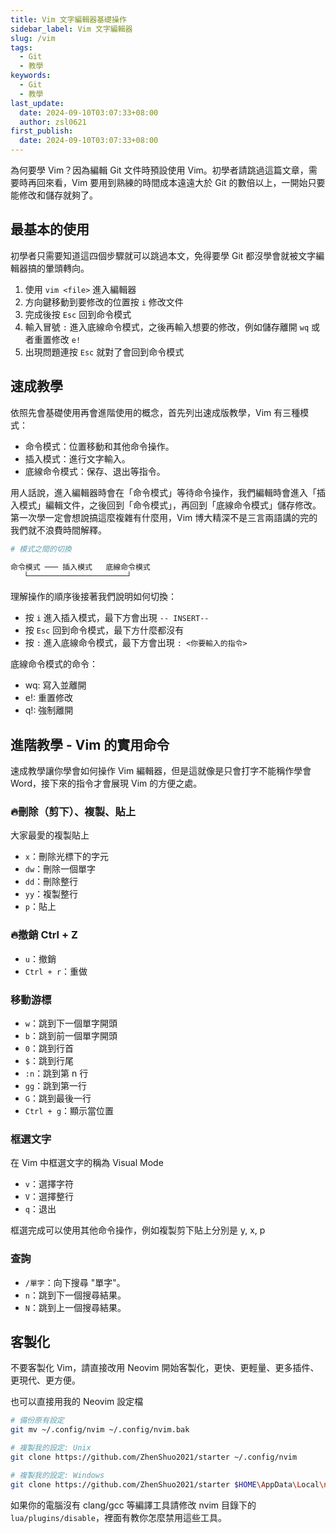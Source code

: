 ```yaml
---
title: Vim 文字編輯器基礎操作
sidebar_label: Vim 文字編輯器
slug: /vim
tags:
  - Git
  - 教學
keywords:
  - Git
  - 教學
last_update:
  date: 2024-09-10T03:07:33+08:00
  author: zsl0621
first_publish:
  date: 2024-09-10T03:07:33+08:00
---
```


為何要學 Vim？因為編輯 Git 文件時預設使用 Vim。初學者請跳過這篇文章，需要時再回來看，Vim 要用到熟練的時間成本遠遠大於 Git 的數倍以上，一開始只要能修改和儲存就夠了。

## 最基本的使用

初學者只需要知道這四個步驟就可以跳過本文，免得要學 Git 都沒學會就被文字編輯器搞的暈頭轉向。

1. 使用 `vim <file>` 進入編輯器
2. 方向鍵移動到要修改的位置按 `i` 修改文件
3. 完成後按 `Esc` 回到命令模式
4. 輸入冒號 `:` 進入底線命令模式，之後再輸入想要的修改，例如儲存離開 `wq` 或者重置修改 `e!`
5. 出現問題連按 `Esc` 就對了會回到命令模式

## 速成教學

依照先會基礎使用再會進階使用的概念，首先列出速成版教學，Vim 有三種模式：

- 命令模式：位置移動和其他命令操作。
- 插入模式：進行文字輸入。
- 底線命令模式：保存、退出等指令。

用人話說，進入編輯器時會在「命令模式」等待命令操作，我們編輯時會進入「插入模式」編輯文件，之後回到「命令模式」，再回到「底線命令模式」儲存修改。第一次學一定會想說搞這麼複雜有什麼用，Vim 博大精深不是三言兩語講的完的我們就不浪費時間解釋。

```sh
# 模式之間的切換

命令模式 ─── 插入模式   底線命令模式
   └──────────────────────┘
```

理解操作的順序後接著我們說明如何切換：

- 按 `i` 進入插入模式，最下方會出現 `-- INSERT--`
- 按 `Esc` 回到命令模式，最下方什麼都沒有
- 按 `:` 進入底線命令模式，最下方會出現 `: <你要輸入的指令>`

底線命令模式的命令：

- wq: 寫入並離開
- e!: 重置修改
- q!: 強制離開

## 進階教學 - Vim 的實用命令

速成教學讓你學會如何操作 Vim 編輯器，但是這就像是只會打字不能稱作學會 Word，接下來的指令才會展現 Vim 的方便之處。

### 🔥刪除（剪下）、複製、貼上

大家最愛的複製貼上

- `x`：刪除光標下的字元
- `dw`：刪除一個單字
- `dd`：刪除整行
- `yy`：複製整行
- `p`：貼上

### 🔥撤銷 Ctrl + Z

- `u`：撤銷
- `Ctrl + r`：重做

### 移動游標

- `w`：跳到下一個單字開頭
- `b`：跳到前一個單字開頭
- `0`：跳到行首
- `$`：跳到行尾
- `:n`：跳到第 n 行
- `gg`：跳到第一行
- `G`：跳到最後一行
- `Ctrl + g`：顯示當位置

### 框選文字

在 Vim 中框選文字的稱為 Visual Mode

- `v`：選擇字符
- `V`：選擇整行
- `q`：退出

框選完成可以使用其他命令操作，例如複製剪下貼上分別是 y, x, p

### 查詢

- `/單字`：向下搜尋 "單字"。
- `n`：跳到下一個搜尋結果。
- `N`：跳到上一個搜尋結果。

## 客製化

不要客製化 Vim，請直接改用 Neovim 開始客製化，更快、更輕量、更多插件、更現代、更方便。

也可以直接用我的 Neovim 設定檔

```sh
# 備份原有設定
git mv ~/.config/nvim ~/.config/nvim.bak

# 複製我的設定: Unix
git clone https://github.com/ZhenShuo2021/starter ~/.config/nvim

# 複製我的設定: Windows
git clone https://github.com/ZhenShuo2021/starter $HOME\AppData\Local\nvim
```

如果你的電腦沒有 clang/gcc 等編譯工具請修改 nvim 目錄下的 `lua/plugins/disable`，裡面有教你怎麼禁用這些工具。
